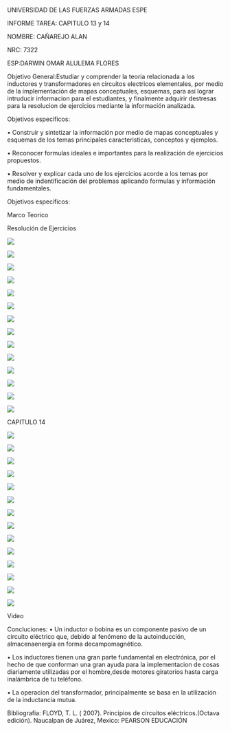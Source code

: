 UNIVERSIDAD DE LAS FUERZAS ARMADAS ESPE

INFORME TAREA: CAPITULO 13 y 14

NOMBRE: CAÑAREJO ALAN

NRC: 7322

ESP:DARWIN OMAR ALULEMA FLORES

Objetivo General:Estudiar y comprender la teoria relacionada a los inductores y transformadores en circuitos electricos elementales, por medio de la implementación de mapas conceptuales, esquemas, para así lograr intruducir informacion para el estudiantes, y finalmente adquirir destresas para la resolucion de ejercicios mediante la información analizada.

Objetivos especificos:

• Construir y sintetizar la información por medio de mapas conceptuales y esquemas de los temas principales caracteristicas, conceptos y ejemplos.

• Reconocer formulas ideales e importantes para la realización de ejercicios propuestos.

• Resolver y explicar cada uno de los ejercicios acorde a los temas por medio de indentificación del problemas aplicando formulas y información fundamentales.

Objetivos especificos:

Marco Teorico

Resolución de Ejercicios


![](https://github.com/aicanarejo/-Informe-7/blob/main/1.png)

![](https://github.com/aicanarejo/-Informe-7/blob/main/2.png)

![](https://github.com/aicanarejo/-Informe-7/blob/main/3.png)

![](https://github.com/aicanarejo/-Informe-7/blob/main/4.png)

![](https://github.com/aicanarejo/-Informe-7/blob/main/5.png)

![](https://github.com/aicanarejo/-Informe-7/blob/main/6.png)

![](https://github.com/aicanarejo/-Informe-7/blob/main/7.png)

![](https://github.com/aicanarejo/-Informe-7/blob/main/8.png)

![](https://github.com/aicanarejo/-Informe-7/blob/main/9.png)

![](https://github.com/aicanarejo/-Informe-7/blob/main/10.png)

![](https://github.com/aicanarejo/-Informe-7/blob/main/11.png)

![](https://github.com/aicanarejo/-Informe-7/blob/main/12.png)

![](https://github.com/aicanarejo/-Informe-7/blob/main/13.png)

![](https://github.com/aicanarejo/-Informe-7/blob/main/14.png)

CAPITULO 14

![](https://github.com/aicanarejo/-Informe-7/blob/main/15.png)

![](https://github.com/aicanarejo/-Informe-7/blob/main/16.png)

![](https://github.com/aicanarejo/-Informe-7/blob/main/17.png)

![](https://github.com/aicanarejo/-Informe-7/blob/main/18.png)

![](https://github.com/aicanarejo/-Informe-7/blob/main/19.png)

![](https://github.com/aicanarejo/-Informe-7/blob/main/20.png)

![](https://github.com/aicanarejo/-Informe-7/blob/main/21.png)

![](https://github.com/aicanarejo/-Informe-7/blob/main/22.png)

![](https://github.com/aicanarejo/-Informe-7/blob/main/23.png)

![](https://github.com/aicanarejo/-Informe-7/blob/main/24.png)

![](https://github.com/aicanarejo/-Informe-7/blob/main/25.png)

![](https://github.com/aicanarejo/-Informe-7/blob/main/26.png)

![](https://github.com/aicanarejo/-Informe-7/blob/main/27.png)

![](https://github.com/aicanarejo/-Informe-7/blob/main/28.png)


Video

Concluciones:
• Un inductor o bobina es un componente pasivo de un circuito eléctrico que, debido al fenómeno de la autoinducción, almacenaenergía en forma decampomagnético.

• Los inductores tienen una gran parte fundamental en electrónica, por el hecho de que conforman una gran ayuda para la implementacion de cosas diariamente utilizadas por el hombre,desde motores giratorios hasta carga inalámbrica de tu teléfono.

• La operacion del transformador, principalmente se basa en la utilización de la inductancia mutua.

Bibliografia:
FLOYD, T. L. ( 2007). Principios de circuitos eléctricos.(Octava edición). Naucalpan de Juárez, Mexico: PEARSON EDUCACIÓN
